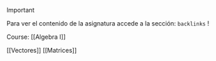 >[!important] 
>Para ver el contenido de la asignatura accede a la sección: `backlinks` !

Course: [[Algebra I]]

[[Vectores]]
[[Matrices]]